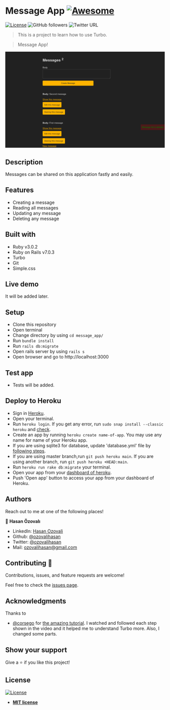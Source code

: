 # Message App [![Awesome](https://cdn.rawgit.com/sindresorhus/awesome/d7305f38d29fed78fa85652e3a63e154dd8e8829/media/badge.svg)](https://github.com/ozovalihasan/message_app)

[![License](https://img.shields.io/badge/License-MIT-green.svg)]()
![GitHub followers](https://img.shields.io/github/followers/ozovalihasan?label=ozovalihasan&style=social)
![Twitter URL](https://img.shields.io/twitter/follow/ozovalihasan?label=Follow&style=social)

> This is a project to learn how to use Turbo.

> Message App!

![message_app](./app/assets/images/project_screenshot.png)

## Description

Messages can be shared on this application fastly and easily. 

## Features

* Creating a message
* Reading all messages
* Updating any message
* Deleting any message

## Built with

- Ruby v3.0.2
- Ruby on Rails v7.0.3
- Turbo
- Git
- Simple.css

## Live demo

It will be added later.

## Setup

- Clone this repository
- Open terminal
- Change directory by using `cd message_app/`
- Run `bundle install`
- Run `rails db:migrate`
- Open rails server by using `rails s`
- Open browser and go to http://localhost:3000

## Test app

- Tests will be added.

## Deploy to Heroku

- Sign in [Heroku](https://www.heroku.com/).
- Open your terminal.
- Run `heroku login`. If you get any error, run `sudo snap install --classic heroku` and [check](https://devcenter.heroku.com/articles/heroku-cli).
- Create an app by running `heroku create name-of-app`. You may use any name for name of your Heroku app.
- If you are using sqlite3 for database, update 'database.yml' file by [following steps](https://devcenter.heroku.com/articles/sqlite3).
- If you are using master branch,run `git push heroku main`. If you are using another branch, run `git push heroku +HEAD:main`.
- Run `heroku run rake db:migrate` your terminal.
- Open your app from your [dashboard of heroku](https://dashboard.heroku.com/).
- Push 'Open app' button to access your app from your dashboard of Heroku.


## Authors

Reach out to me at one of the following places!

👤 **Hasan Özovalı**

- LinkedIn: [Hasan Ozovali](https://www.linkedin.com/in/hasan-ozovali/)
- Github: [@ozovalihasan](https://github.com/ozovalihasan)
- Twitter: [@ozovalihasan](https://twitter.com/ozovalihasan)
- Mail: [ozovalihasan@gmail.com](ozovalihasan@gmail.com)

## Contributing 🤝

Contributions, issues, and feature requests are welcome!

Feel free to check the [issues page](https://github.com/ozovalihasan/message_app/issues).

## Acknowledgments

Thanks to

- [@corsego](https://github.com/corsego) for [the amazing tutorial](https://www.youtube.com/watch?v=csvaYIaBYpw&ab_channel=SupeRailsbyYaroslavShmarov). I watched and followed each step shown in the video and it helped me to understand Turbo more. Also, I changed some parts.

## Show your support

Give a ⭐️ if you like this project!

## License

[![License](http://img.shields.io/:license-mit-blue.svg?style=flat-square)](http://badges.mit-license.org)

- **[MIT license](http://opensource.org/licenses/mit-license.php)**
